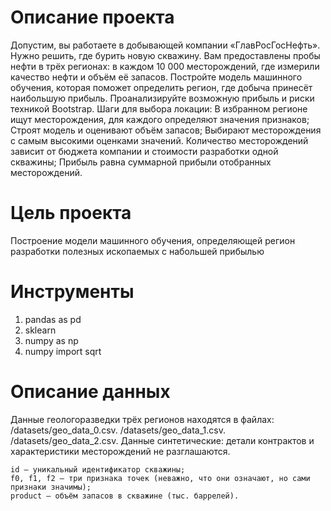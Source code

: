 # Описание проекта #
Допустим, вы работаете в добывающей компании «ГлавРосГосНефть». Нужно решить, где бурить новую скважину.
Вам предоставлены пробы нефти в трёх регионах: в каждом 10 000 месторождений, где измерили качество нефти и объём её запасов. Постройте модель машинного обучения, которая поможет определить регион, где добыча принесёт наибольшую прибыль. Проанализируйте возможную прибыль и риски техникой Bootstrap.
Шаги для выбора локации:
В избранном регионе ищут месторождения, для каждого определяют значения признаков;
Строят модель и оценивают объём запасов;
Выбирают месторождения с самым высокими оценками значений. Количество месторождений зависит от бюджета компании и стоимости разработки одной скважины;
Прибыль равна суммарной прибыли отобранных месторождений.

# Цель проекта #
Построение модели машинного обучения, определяющей регион разработки полезных ископаемых с набольшей прибылью

# Инструменты #
1. pandas as pd
2. sklearn
3. numpy as np
4. numpy import sqrt

# Описание данных #
Данные геологоразведки трёх регионов находятся в файлах:
    /datasets/geo_data_0.csv.
    /datasets/geo_data_1.csv.
    /datasets/geo_data_2.csv.
Данные синтетические: детали контрактов и характеристики месторождений не разглашаются.

    id — уникальный идентификатор скважины;
    f0, f1, f2 — три признака точек (неважно, что они означают, но сами признаки значимы);
    product — объём запасов в скважине (тыс. баррелей).